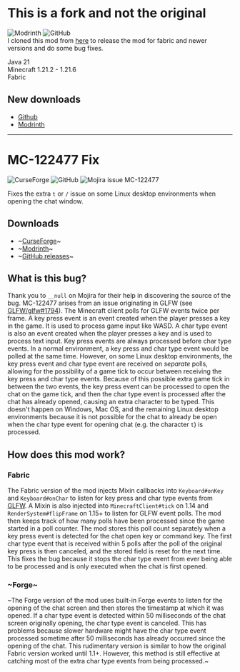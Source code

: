 # This is a fork and not the original
![Modrinth](https://badges.moddingx.org/modrinth/versions/6ndGWzq7)
![GitHub](https://img.shields.io/github/license/Farmer-Markus/Mc122477Fix)<br />
I cloned this mod from [here](https://github.com/RecursiveG/Mc122477Fix) to release the mod for fabric and newer versions and do some bug fixes. <br />

Java 21 <br />
Minecraft 1.21.2 - 1.21.6 <br />
Fabric <br />

## New downloads
- [Github](https://github.com/Farmer-Markus/Mc122477Fix/releases)
- [Modrinth](https://modrinth.com/mod/mc122477fix-re-updated)
  
---

# MC-122477 Fix
![[CurseForge](https://www.curseforge.com/minecraft/mc-mods/mc122477fix)](https://cf.way2muchnoise.eu/versions/432448.svg)
![GitHub](https://img.shields.io/github/license/RecursiveG/Mc122477Fix)
![Mojira issue MC-122477](https://img.shields.io/jira/issue/MC-122477?baseUrl=https%3A%2F%2Fbugs.mojang.com)

Fixes the extra `t` or `/` issue on some Linux desktop environments when opening the chat window.

## Downloads
- ~[CurseForge](https://www.curseforge.com/minecraft/mc-mods/mc122477fix)~
- ~[Modrinth](https://modrinth.com/mod/mc122477fix)~
- ~[GitHub releases](https://github.com/RecursiveG/Mc122477Fix/releases)~

## What is this bug?
Thank you to `__null` on Mojira for their help in discovering the source of the bug. MC-122477 arises from an issue originating in GLFW (see [GLFW/glfw#1794](https://github.com/glfw/GLFW/issues/1794)). The Minecraft client polls for GLFW events twice per frame. A key press event is an event created when the player presses a key in the game. It is used to process game input like WASD. A char type event is also an event created when the player presses a key and is used to process text input. Key press events are always processed before char type events. In a normal environment, a key press and char type event would be polled at the same time. However, on some Linux desktop environments, the key press event and char type event are received on *separate* polls, allowing for the possibility of a game tick to occur between receiving the key press and char type events. Because of this possible extra game tick in between the two events, the key press event can be processed to open the chat on the game tick, and then the char type event is processed after the chat has already opened, causing an extra character to be typed. This doesn't happen on Windows, Mac OS, and the remaining Linux desktop environments because it is not possible for the chat to already be open when the char type event for opening chat (e.g. the character `t`) is processed.

## How does this mod work?

### Fabric
The Fabric version of the mod injects Mixin callbacks into `Keyboard#onKey` and `Keyboard#onChar` to listen for key press and char type events from [GLFW](https://github.com/glfw/GLFW). A Mixin is also injected into `MinecraftClient#tick` on 1.14 and `RenderSystem#flipFrame` on 1.15+ to listen for GLFW event polls. The mod then keeps track of how many polls have been processed since the game started in a poll counter. The mod stores this poll count separately when a key press event is detected for the chat open key or command key. The first char type event that is received within 5 polls after the poll of the original key press is then canceled, and the stored field is reset for the next time.  This fixes the bug because it stops the char type event from ever being able to be processed and is only executed when the chat is first opened.

### ~Forge~
~The Forge version of the mod uses built-in Forge events to listen for the opening of the chat screen and then stores the timestamp at which it was opened. If a char type event is detected within 50 milliseconds of the chat screen originally opening, the char type event is canceled. This has problems because slower hardware might have the char type event processed sometime after 50 milliseconds has already occurred since the opening of the chat. This rudimentary version is similar to how the original Fabric version worked until 1.1+. However, this method is still effective at catching most of the extra char type events from being processed.~
